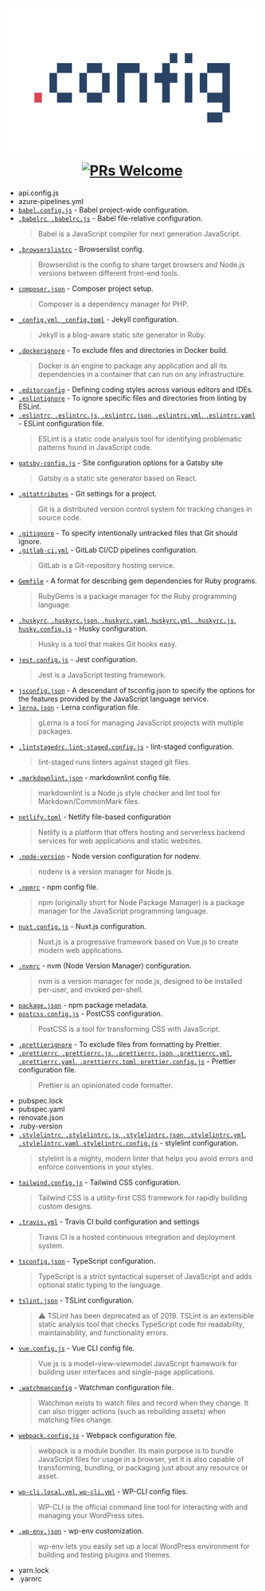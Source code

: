 <h1 align="center">
  <img src="media/logo.svg" alt=".config" width="590" height="305"><br>
  <a href="https://github.com/ixkaito/.config/pulls">
    <img src="https://img.shields.io/badge/PRs-welcome-brightgreen.svg?style=flat-square&logo=github" alt="PRs Welcome">
  </a>
</h1>

- api.config.js
- azure-pipelines.yml
- [`babel.config.js`](https://babeljs.io/docs/en/7.5.0/config-files) - Babel project-wide configuration.
- [`.babelrc`, `.babelrc.js`](https://babeljs.io/docs/en/7.5.0/config-files) - Babel file-relative configuration.
  > Babel is a JavaScript compiler for next generation JavaScript.
- [`.browserslistrc`](https://github.com/browserslist/browserslist) - Browserslist config.
  > Browserslist is the config to share target browsers and Node.js versions between different front-end tools.
- [`composer.json`](https://getcomposer.org/doc/01-basic-usage.md#composer-json-project-setup) - Composer project setup.
  > Composer is a dependency manager for PHP.
- [`_config.yml`, `_config.toml`](https://jekyllrb.com/docs/configuration/) - Jekyll configuration.
  > Jekyll is a blog-aware static site generator in Ruby.
- [`.dockerignore`](https://docs.docker.com/engine/reference/builder/#dockerignore-file) - To exclude files and directories in Docker build.
  > Docker is an engine to package any application and all its dependencies in a container that can run on any infrastructure.
- [`.editorconfig`](https://editorconfig.org/) - Defining coding styles across various editors and IDEs.
- [`.eslintignore`](https://eslint.org/docs/user-guide/configuring#eslintignore) - To ignore specific files and directories from linting by ESLint.
- [`.eslintrc`, `.eslintrc.js`, `.eslintrc.json`, `.eslintrc.yml`, `.eslintrc.yaml`](https://eslint.org/docs/user-guide/configuring) - ESLint configuration file.
  > ESLint is a static code analysis tool for identifying problematic patterns found in JavaScript code.
- [`gatsby-config.js`](https://www.gatsbyjs.org/docs/gatsby-config/) - Site configuration options for a Gatsby site
  > Gatsby is a static site generator based on React.
- [`.gitattributes`](https://git-scm.com/book/en/v2/Customizing-Git-Git-Attributes) - Git settings for a project.
  > Git is a distributed version control system for tracking changes in source code.
- [`.gitignore`](https://git-scm.com/docs/gitignore) - To specify intentionally untracked files that Git should ignore.
- [`.gitlab-ci.yml`](https://docs.gitlab.com/ee/ci/yaml/README.html) - GitLab CI/CD pipelines configuration.
  > GitLab is a Git-repository hosting service.
- [`Gemfile`](https://bundler.io/man/gemfile.5.html) - A format for describing gem dependencies for Ruby programs.
  > RubyGems is a package manager for the Ruby programming language.
- [`.huskyrc`, `.huskyrc.json`, `.huskyrc.yaml`, `huskyrc.yml`, `.huskyrc.js`, `husky.config.js`](https://github.com/typicode/husky#husky) - Husky configuration.
  > Husky is a tool that makes Git hooks easy.
- [`jest.config.js`](https://jestjs.io/docs/en/configuration) - Jest configuration.
  > Jest is a JavaScript testing framework.
- [`jsconfig.json`](https://code.visualstudio.com/docs/languages/jsconfig) - A descendant of tsconfig.json to specify the options for the features provided by the JavaScript language service.
- [`lerna.json`](https://github.com/lerna/lerna#lernajson) - Lerna configuration file.
  > gLerna is a tool for managing JavaScript projects with multiple packages.
- [`.lintstagedrc`, `lint-staged.config.js`](https://github.com/okonet/lint-staged#configuration) - lint-staged configuration.
  > lint-staged runs linters against staged git files.
- [`.markdownlint.json`](https://github.com/DavidAnson/markdownlint#config) - markdownlint config file.
  > markdownlint is a Node.js style checker and lint tool for Markdown/CommonMark files.
- [`netlify.toml`](https://docs.netlify.com/configure-builds/file-based-configuration/) - Netlify file-based configuration
  > Netlify is a platform that offers hosting and serverless backend services for web applications and static websites. 
- [`.node-version`](https://github.com/nodenv/nodenv#choosing-the-node-version) - Node version configuration for nodenv.
  > nodenv is a version manager for Node.js.
- [`.npmrc`](https://docs.npmjs.com/configuring-npm/npmrc.html) - npm config file.
  > npm (originally short for Node Package Manager) is a package manager for the JavaScript programming language.
- [`nuxt.config.js`](https://nuxtjs.org/guide/configuration/) - Nuxt.js configuration.
  > Nuxt.js is a progressive framework based on Vue.js to create modern web applications.
- [`.nvmrc`](https://github.com/nvm-sh/nvm#nvmrc) - nvm (Node Version Manager) configuration.
  > nvm is a version manager for node.js, designed to be installed per-user, and invoked per-shell.
- [`package.json`](https://docs.npmjs.com/files/package.json) - npm package metadata.
- [`postcss.config.js`](https://github.com/postcss/postcss#postcss-) - PostCSS configuration.
  > PostCSS is a tool for transforming CSS with JavaScript.
- [`.prettierignore`](https://prettier.io/docs/en/ignore.html) - To exclude files from formatting by Prettier.
- [`.prettierrc`, `.prettierrc.js`, `.prettierrc.json`, `.prettierrc.yml`, `.prettierrc.yaml`, `.prettierrc.toml`, `prettier.config.js`](https://prettier.io/docs/en/configuration.html) - Prettier configuration file.
  > Prettier is an opinionated code formatter.
- pubspec.lock
- pubspec.yaml
- renovate.json
- .ruby-version
- [`.stylelintrc`, `.stylelintrc.js`, `.stylelintrc.json`, `.stylelintrc.yml`, `.stylelintrc.yaml`, `stylelintrc.config.js`](https://stylelint.io/user-guide/configure) - stylelint configuration.
  > stylelint is a mighty, modern linter that helps you avoid errors and enforce conventions in your styles.
- [`tailwind.config.js`](https://tailwindcss.com/docs/configuration/) - Tailwind CSS configuration.
  > Tailwind CSS is a utility-first CSS framework for rapidly building custom designs.
- [`.travis.yml`](https://docs.travis-ci.com/user/customizing-the-build) - Travis CI build configuration and settings
  > Travis CI is a hosted continuous integration and deployment system.
- [`tsconfig.json`](https://www.typescriptlang.org/docs/handbook/tsconfig-json.html) - TypeScript configuration.
  > TypeScript is a strict syntactical superset of JavaScript and adds optional static typing to the language.
- [`tslint.json`](https://palantir.github.io/tslint/usage/configuration/) - TSLint configuration.
  > :warning: TSLint has been deprecated as of 2019. TSLint is an extensible static analysis tool that checks TypeScript code for readability, maintainability, and functionality errors.
- [`vue.config.js`](https://cli.vuejs.org/config/#vue-config-js) - Vue CLI config file.
  > Vue.js is a model–view–viewmodel JavaScript framework for building user interfaces and single-page applications.
- [`.watchmanconfig`](https://facebook.github.io/watchman/docs/config.html) - Watchman configuration file.
  > Watchman exists to watch files and record when they change. It can also trigger actions (such as rebuilding assets) when matching files change.
- [`webpack.config.js`](https://webpack.js.org/configuration/) - Webpack configuration file.
  > webpack is a module bundler. Its main purpose is to bundle JavaScript files for usage in a browser, yet it is also capable of transforming, bundling, or packaging just about any resource or asset.
- [`wp-cli.local.yml`, `wp-cli.yml`](https://make.wordpress.org/cli/handbook/references/config/#config-files) - WP-CLI config files.
  > WP-CLI is the official command line tool for interacting with and managing your WordPress sites.
- [`.wp-env.json`](https://developer.wordpress.org/block-editor/packages/packages-env/#wp-env-json) - wp-env customization.
  > wp-env lets you easily set up a local WordPress environment for building and testing plugins and themes.
- yarn.lock
- .yarnrc
